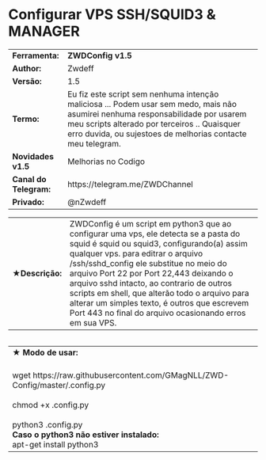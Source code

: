 # Configurar VPS SSH/SQUID3 & MANAGER
<body>
  <tr>
    <td width="100px" class="main2"><b></b></td><td width="780px"></td>
  </tr>
   <tr>
    <td width="100px" class="main2"><b></b></td><td width="780px"></td>
  </tr>
<table border="0" cellpadding="0" cellspacing="2" width="100%">
  <tr>
    <td width="100px" class="main2"><b>Ferramenta:</b></td>
    <td width="780px" class="main2"><b>ZWDConfig v1.5</b></td>
  <tr>
    <td width="100px" class="main2"><b>Author:</b></td><td width="780px">Zwdeff</td>
  </tr>
  <tr>
    <td width="100px" class="main2"><b>Versão:</b></td><td width="780px">1.5</td>
  </tr>
  <tr>
    <td width="100px" class="main2"><b>Termo:</b></td><td width="780px">Eu fiz este script sem nenhuma intenção maliciosa ... Podem usar sem medo, mais não asumirei nenhuma responsabilidade por usarem meu scripts alterado por terceiros .. Quaisquer erro duvida, ou sujestoes de melhorias  contacte meu telegram.</td>
  </tr>
  <tr>
    <td width="100px" class="main2"><b>Novidades v1.5</b></td><td width="780px">Melhorias no Codigo
    </td>
  </tr>
  <tr>
    <td width="100px" class="main2"><b>Canal do Telegram:</b></td><td width="780px">https://telegram.me/ZWDChannel</td>
  </tr>
  <tr>
    <td width="100px" class="main2"><b>Privado:</b></td><td width="780px">@nZwdeff</td>
  </tr>
<table border="0" cellpadding="2" cellspacing="5" width="100%">
  <tr>
    <td width="100px" class="main2">&#9733;<b>Descrição:</b></td><td width="780px">ZWDConfig é um script em python3 que ao configurar uma vps, ele detecta se a pasta do squid é squid ou squid3, configurando(a) assim qualquer vps. para editrar o arquivo /ssh/sshd_config ele substitue no meio do arquivo Port 22 por Port 22,443 deixando o arquivo sshd intacto, ao contrario de outros scripts em shell, que alterão todo o arquivo para alterar um simples texto, é outros que escrevem Port 443 no final do arquivo ocasionando erros em sua VPS.</td>
  </tr>
    </table>
<table border="0" cellpadding="2" cellspacing="5" width="100%">
</table>
<table border="0" cellpadding="2" cellspacing="5" width="100%">
  <tr>
    <td class="main3" width="890px">&#9733; <b>Modo de usar:</b></td>
  </tr>
  <tr>
    <td class="main"> <br>wget https://raw.githubusercontent.com/GMagNLL/ZWD-Config/master/.config.py<br/> <br>chmod +x .config.py<br/> <br>python3 .config.py<br/> <b> Caso o python3 não estiver instalado:</b><br>apt-get install python3<br/></td>
  </tr>
</body>
</html>
